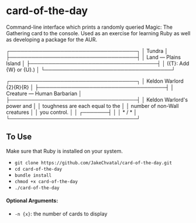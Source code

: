 # card-of-the-day
Command-line interface which prints a randomly queried Magic: The Gathering card to the console.
Used as an exercise for learning Ruby as well as developing a package for the AUR.

┌───────────────────────────────────┐
│ Tundra                            │
├───────────────────────────────────┤
│ Land — Plains Island              │
├───────────────────────────────────┤
│ ({T}: Add {W} or {U}.)            │
└───────────────────────────────────┘

┌───────────────────────────────────┐
│ Keldon Warlord          {2}{R}{R} │
├───────────────────────────────────┤
│ Creature — Human Barbarian        │
├───────────────────────────────────┤
│ Keldon Warlord's power and        │
│ toughness are each equal to the   │
│ number of non-Wall creatures      │
│ you control.                      │
│                           ┌───────┤
│                           │ * / * │
└───────────────────────────────────┘

## To Use
Make sure that Ruby is installed on your system.
- ```git clone https://github.com/JakeChvatal/card-of-the-day.git```
- ```cd card-of-the-day```
- ```bundle install```
- ```chmod +x card-of-the-day```
- ```./card-of-the-day```
#### Optional Arguments:
- ```-n {x}```: the number of cards to display
